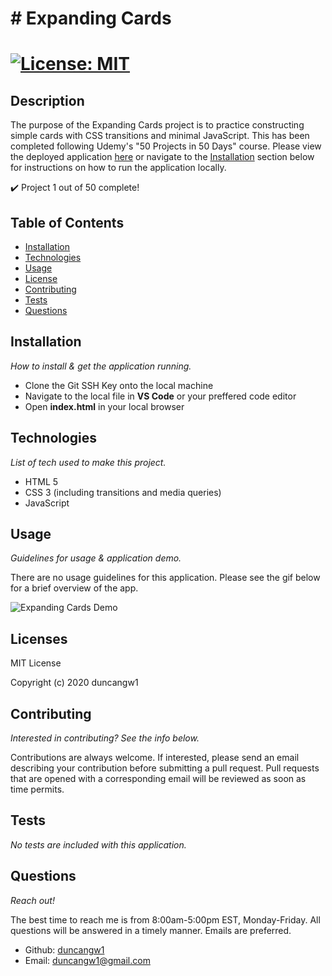 # # Expanding Cards

# [![License: MIT](https://img.shields.io/badge/License-MIT-yellow.svg)](https://opensource.org/licenses/MIT)

## Description

The purpose of the Expanding Cards project is to practice constructing simple cards with CSS transitions and minimal JavaScript. This has been completed following Udemy's "50 Projects in 50 Days" course. Please view the deployed application [here](https://duncangw1.github.io/ExpandingCards/) or navigate to the [Installation](#installation) section below for instructions on how to run the application locally.

:heavy_check_mark: Project 1 out of 50 complete!

## Table of Contents

- [Installation](#installation)
- [Technologies](#technologies)
- [Usage](#usage)
- [License](#licenses)
- [Contributing](#contributing)
- [Tests](#tests)
- [Questions](#questions)

## Installation

_How to install & get the application running._

- Clone the Git SSH Key onto the local machine
- Navigate to the local file in **VS Code** or your preffered code editor
- Open **index.html** in your local browser

## Technologies

_List of tech used to make this project._

- HTML 5
- CSS 3 (including transitions and media queries)
- JavaScript

## Usage

_Guidelines for usage & application demo._

There are no usage guidelines for this application. Please see the gif below for a brief overview of the app.

![Expanding Cards Demo](assets/images/ExpandingCardsDemo.gif)

## Licenses

MIT License

Copyright (c) 2020 duncangw1

## Contributing

_Interested in contributing? See the info below._

Contributions are always welcome. If interested, please send an email describing your contribution before submitting a pull request. Pull requests that are opened with a corresponding email will be reviewed as soon as time permits.

## Tests

_No tests are included with this application._

## Questions

_Reach out!_

The best time to reach me is from 8:00am-5:00pm EST, Monday-Friday. All questions will be answered in a timely manner. Emails are preferred.

- Github: [duncangw1](https://github.com/duncangw1)
- Email: duncangw1@gmail.com
